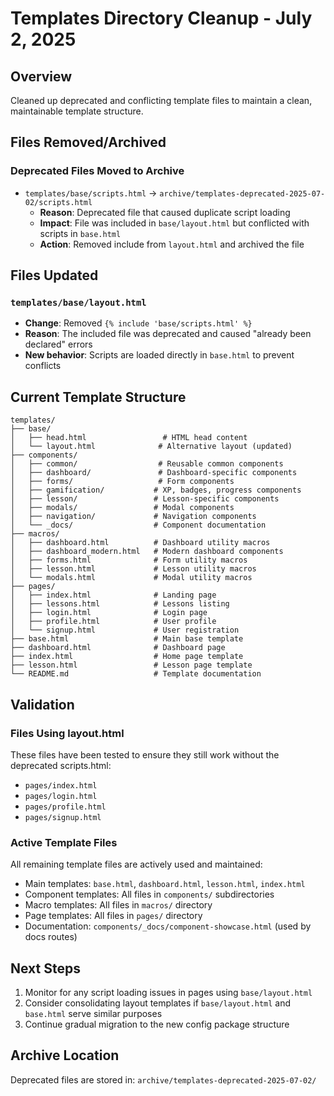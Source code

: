 # Templates Directory Cleanup - July 2, 2025

## Overview
Cleaned up deprecated and conflicting template files to maintain a clean, maintainable template structure.

## Files Removed/Archived

### Deprecated Files Moved to Archive
- `templates/base/scripts.html` → `archive/templates-deprecated-2025-07-02/scripts.html`
  - **Reason**: Deprecated file that caused duplicate script loading
  - **Impact**: File was included in `base/layout.html` but conflicted with scripts in `base.html`
  - **Action**: Removed include from `layout.html` and archived the file

## Files Updated

### `templates/base/layout.html`
- **Change**: Removed `{% include 'base/scripts.html' %}` 
- **Reason**: The included file was deprecated and caused "already been declared" errors
- **New behavior**: Scripts are loaded directly in `base.html` to prevent conflicts

## Current Template Structure

```
templates/
├── base/
│   ├── head.html                 # HTML head content
│   └── layout.html              # Alternative layout (updated)
├── components/
│   ├── common/                  # Reusable common components
│   ├── dashboard/               # Dashboard-specific components  
│   ├── forms/                   # Form components
│   ├── gamification/           # XP, badges, progress components
│   ├── lesson/                 # Lesson-specific components
│   ├── modals/                 # Modal components
│   ├── navigation/             # Navigation components
│   └── _docs/                  # Component documentation
├── macros/
│   ├── dashboard.html          # Dashboard utility macros
│   ├── dashboard_modern.html   # Modern dashboard components
│   ├── forms.html              # Form utility macros
│   ├── lesson.html             # Lesson utility macros
│   └── modals.html             # Modal utility macros
├── pages/
│   ├── index.html              # Landing page
│   ├── lessons.html            # Lessons listing
│   ├── login.html              # Login page
│   ├── profile.html            # User profile
│   └── signup.html             # User registration
├── base.html                   # Main base template
├── dashboard.html              # Dashboard page
├── index.html                  # Home page template
├── lesson.html                 # Lesson page template
└── README.md                   # Template documentation
```

## Validation

### Files Using layout.html
These files have been tested to ensure they still work without the deprecated scripts.html:
- `pages/index.html`
- `pages/login.html`  
- `pages/profile.html`
- `pages/signup.html`

### Active Template Files
All remaining template files are actively used and maintained:
- Main templates: `base.html`, `dashboard.html`, `lesson.html`, `index.html`
- Component templates: All files in `components/` subdirectories
- Macro templates: All files in `macros/` directory  
- Page templates: All files in `pages/` directory
- Documentation: `components/_docs/component-showcase.html` (used by docs routes)

## Next Steps
1. Monitor for any script loading issues in pages using `base/layout.html`
2. Consider consolidating layout templates if `base/layout.html` and `base.html` serve similar purposes
3. Continue gradual migration to the new config package structure

## Archive Location
Deprecated files are stored in: `archive/templates-deprecated-2025-07-02/`

